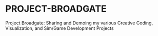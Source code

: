 # PROJECT-BROADGATE
Project Broadgate: Sharing and Demoing my various Creative Coding, Visualization, and Sim/Game Development Projects
